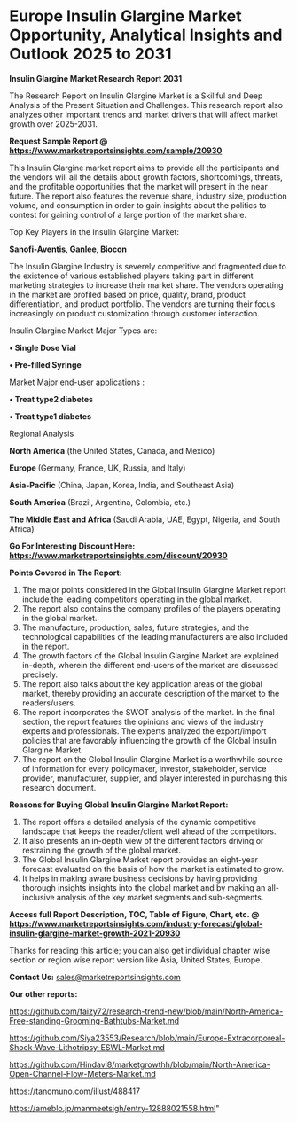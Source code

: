 # Europe Insulin Glargine Market Opportunity, Analytical Insights and Outlook 2025 to 2031

<strong>Insulin Glargine Market Research Report 2031</strong>

The Research Report on Insulin Glargine Market is a Skillful and Deep Analysis of the Present Situation and Challenges. This research report also analyzes other important trends and market drivers that will affect market growth over 2025-2031.

<strong>Request Sample Report @ <a href=https://www.marketreportsinsights.com/sample/20930>https://www.marketreportsinsights.com/sample/20930</a></strong>

This Insulin Glargine market report aims to provide all the participants and the vendors will all the details about growth factors, shortcomings, threats, and the profitable opportunities that the market will present in the near future. The report also features the revenue share, industry size, production volume, and consumption in order to gain insights about the politics to contest for gaining control of a large portion of the market share.

Top Key Players in the Insulin Glargine Market:

<strong>Sanofi-Aventis, Ganlee, Biocon</strong>

The Insulin Glargine Industry is severely competitive and fragmented due to the existence of various established players taking part in different marketing strategies to increase their market share. The vendors operating in the market are profiled based on price, quality, brand, product differentiation, and product portfolio. The vendors are turning their focus increasingly on product customization through customer interaction.

Insulin Glargine Market Major Types are:

<strong>• Single Dose Vial

• Pre-filled Syringe</strong>

Market Major end-user applications :

<strong>• Treat type2 diabetes

• Treat type1 diabetes</strong>

Regional Analysis

</u><strong><b>North America</b></strong> (the United States, Canada, and Mexico)

<strong><b>Europe </b></strong>(Germany, France, UK, Russia, and Italy)

<strong><b>Asia-Pacific</b></strong> (China, Japan, Korea, India, and Southeast Asia)

<strong><b>South America</b></strong> (Brazil, Argentina, Colombia, etc.)

<strong><b>The Middle East and Africa</b></strong> (Saudi Arabia, UAE, Egypt, Nigeria, and South Africa)

<strong>Go For Interesting Discount Here: <a href=https://www.marketreportsinsights.com/discount/20930>https://www.marketreportsinsights.com/discount/20930</a></strong>

<strong>Points Covered in The Report:</strong>
<ol>
  <li>The major points considered in the Global Insulin Glargine Market report include the leading competitors operating in the global market.</li>
  <li>The report also contains the company profiles of the players operating in the global market.</li>
  <li>The manufacture, production, sales, future strategies, and the technological capabilities of the leading manufacturers are also included in the report.</li>
  <li>The growth factors of the Global Insulin Glargine Market are explained in-depth, wherein the different end-users of the market are discussed precisely.</li>
  <li>The report also talks about the key application areas of the global market, thereby providing an accurate description of the market to the readers/users.</li>
  <li>The report incorporates the SWOT analysis of the market. In the final section, the report features the opinions and views of the industry experts and professionals. The experts analyzed the export/import policies that are favorably influencing the growth of the Global Insulin Glargine Market.</li>
  <li>The report on the Global Insulin Glargine Market is a worthwhile source of information for every policymaker, investor, stakeholder, service provider, manufacturer, supplier, and player interested in purchasing this research document.</li>
</ol>
<strong>Reasons for Buying Global Insulin Glargine Market Report:</strong>

<ol>
  <li>The report offers a detailed analysis of the dynamic competitive landscape that keeps the reader/client well ahead of the competitors.</li>
  <li>It also presents an in-depth view of the different factors driving or restraining the growth of the global market.</li>
  <li>The Global Insulin Glargine Market report provides an eight-year forecast evaluated on the basis of how the market is estimated to grow.</li>
  <li>It helps in making aware business decisions by having providing thorough insights insights into the global market and by making an all-inclusive analysis of the key market segments and sub-segments.</li>
</ol>
<strong>Access full Report Description, TOC, Table of Figure, Chart, etc. @ <a href=https://www.marketreportsinsights.com/industry-forecast/global-insulin-glargine-market-growth-2021-20930>https://www.marketreportsinsights.com/industry-forecast/global-insulin-glargine-market-growth-2021-20930</a></strong>


Thanks for reading this article; you can also get individual chapter wise section or region wise report version like Asia, United States, Europe.

<strong>Contact Us:</strong>
sales@marketreportsinsights.com

<strong>Our other reports:</strong>

<a href=https://github.com/faizy72/research-trend-new/blob/main/North-America-Free-standing-Grooming-Bathtubs-Market.md>https://github.com/faizy72/research-trend-new/blob/main/North-America-Free-standing-Grooming-Bathtubs-Market.md</a>

<a href=https://github.com/Siya23553/Research/blob/main/Europe-Extracorporeal-Shock-Wave-Lithotripsy-ESWL-Market.md>https://github.com/Siya23553/Research/blob/main/Europe-Extracorporeal-Shock-Wave-Lithotripsy-ESWL-Market.md</a>

<a href=https://github.com/Hindavi8/marketgrowthh/blob/main/North-America-Open-Channel-Flow-Meters-Market.md>https://github.com/Hindavi8/marketgrowthh/blob/main/North-America-Open-Channel-Flow-Meters-Market.md</a>

<a href=https://tanomuno.com/illust/488417>https://tanomuno.com/illust/488417</a>

<a href=https://ameblo.jp/manmeetsigh/entry-12888021558.html>https://ameblo.jp/manmeetsigh/entry-12888021558.html</a>"
